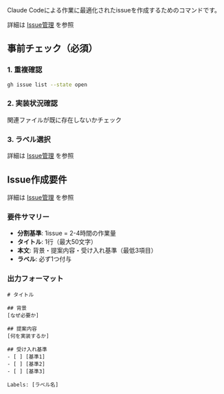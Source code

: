 Claude Codeによる作業に最適化されたissueを作成するためのコマンドです。

詳細は [Issue管理](../docs/03_development/06_issue_management.md) を参照

## 事前チェック（必須）

### 1. 重複確認

```bash
gh issue list --state open
```

### 2. 実装状況確認

関連ファイルが既に存在しないかチェック

### 3. ラベル選択

詳細は [Issue管理](../docs/03_development/06_issue_management.md#ラベル定義) を参照

## Issue作成要件

詳細は [Issue管理](../docs/03_development/06_issue_management.md#issue作成要件) を参照

### 要件サマリー

- **分割基準**: 1issue = 2-4時間の作業量
- **タイトル**: 1行（最大50文字）
- **本文**: 背景・提案内容・受け入れ基準（最低3項目）
- **ラベル**: 必ず1つ付与

### 出力フォーマット

```
# タイトル

## 背景
[なぜ必要か]

## 提案内容
[何を実装するか]

## 受け入れ基準
- [ ] [基準1]
- [ ] [基準2]
- [ ] [基準3]

Labels: [ラベル名]
```
